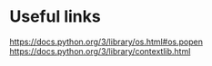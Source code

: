 # Useful links
https://docs.python.org/3/library/os.html#os.popen
https://docs.python.org/3/library/contextlib.html